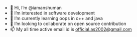 - 👋 Hi, I’m @iamanshuman
- 👀 I’m interested in software development
- 🌱 I’m currently learning oops in c++ and java
- 💞️ I’m looking to collaborate on open source contribution
- 📫 My all time active email id is official.as2002@gmail.com

<!---
iamanshuman/iamanshuman is a ✨ special ✨ repository because its `README.md` (this file) appears on your GitHub profile.
You can click the Preview link to take a look at your changes.
--->
